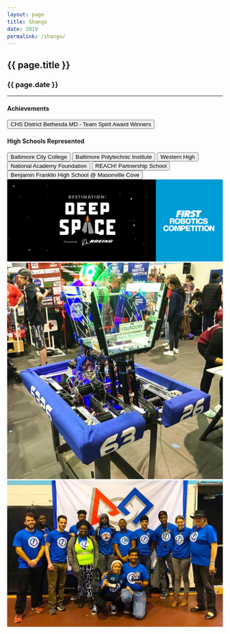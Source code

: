```yaml
---
layout: page
title: Shango
date: 2019
permalink: /shango/
---
```


<div class="container" markdown="1">
<section class="card bg-light page-card" markdown="1">

<h1 class="mx-auto pt-4 pb-2">{{ page.title }}</h1>
<h3 class="mx-auto">{{ page.date }}</h3>
<hr class="mx-4">

<h4 class="mx-4 p-0">Achievements</h4>
<button type="button" class="page-button ml-4 mb-2 btn btn-primary">CHS District Bethesda MD - Team Spirit Award Winners</button>

<h4 class="mx-4 mt-2 p-0">High Schools Represented</h4>
<!--  
REACH! Partnership School
Benjamin Franklin High School @ Masonville Cove -->
<button type="button" class="page-outline-button ml-4 mb-2 btn btn-outline-primary">Baltimore City College</button>
<button type="button" class="page-outline-button ml-2 mb-2 btn btn-outline-primary">Baltimore Polytechnic Institute</button>
<button type="button" class="page-outline-button ml-2 mb-2 btn btn-outline-primary">Western High</button>
<button type="button" class="page-outline-button ml-2 mb-2 btn btn-outline-primary">National Academy Foundation</button>
<button type="button" class="page-outline-button ml-4 mb-2 btn btn-outline-primary mt-1">REACH! Partnership School</button>
<button type="button" class="page-outline-button ml-2 mb-2 btn btn-outline-primary mt-1">Benjamin Franklin High School @ Masonville Cove</button>


<img src="/assets/img/robots/shango-1.jpg" class="d-block img-fluid p-4" />
<img src="/assets/img/robots/shango-2.jpg" class="img-fluid p-4" />
<img src="/assets/img/robots/shango-3.jpg" class="img-fluid p-4" />

</section>
</div>